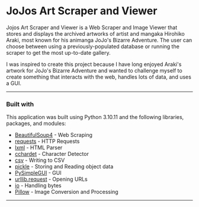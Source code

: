 # JoJos Art Scraper and Viewer

Jojos Art Scraper and Viewer is a Web Scraper and Image Viewer that stores and displays the archived artworks of artist and mangaka Hirohiko Araki, most known for his animanga JoJo's Bizarre Adventure. The user can choose between using a previously-populated database or running the scraper to get the most up-to-date gallery. 

I was inspired to create this project because I have long enjoyed Araki's artwork for JoJo's Bizarre Adventure and wanted to challenge myself to create something that interacts with the web, handles lots of data, and uses a GUI.

---
### Built with
This application was built using Python 3.10.11 and the following libraries, packages, and modules:
* [BeautifulSoup4](https://pypi.org/project/bs4/) - Web Scraping
* [requests](https://pypi.org/project/requests/) - HTTP Requests
* [lxml](https://pypi.org/project/lxml/) - HTML Parser
* [cchardet](https://pypi.org/project/cchardet/) - Character Detector
* [csv](https://docs.python.org/3/library/csv.html) - Writing to CSV
* [pickle](https://docs.python.org/3/library/pickle.html) - Storing and Reading object data
* [PySimpleGUI](https://pypi.org/project/PySimpleGUI/) - GUI
* [urllib.request](https://docs.python.org/3/library/urllib.request.html#module-urllib.request) - Opening URLs
* [io](https://docs.python.org/3/library/io.html) - Handling bytes
* [Pillow](https://pypi.org/project/Pillow/) - Image Conversion and Processing
---
